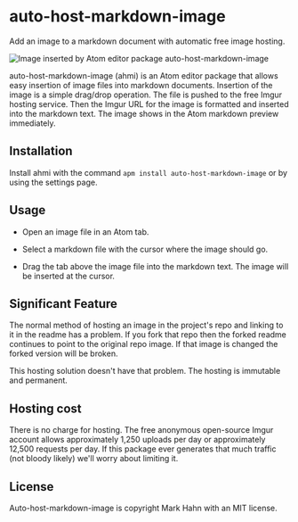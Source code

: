auto-host-markdown-image
========================

Add an image to a markdown document with automatic free image hosting.


![Image inserted by Atom editor package auto-host-markdown-image](https://raw.githubusercontent.com/mark-hahn/auto-host-markdown-image/master/screencaps/evcg2sm.gif)


auto-host-markdown-image (ahmi) is an Atom editor package that allows easy insertion of image files into markdown documents. Insertion of the image is a simple drag/drop operation. The file is pushed to the free Imgur hosting service.  Then the Imgur URL for the image is formatted and inserted into the markdown text.  The image shows in the Atom markdown preview immediately.

## Installation

Install ahmi with the command `apm install auto-host-markdown-image` or by using the settings page.

## Usage

- Open an image file in an Atom tab.

- Select a markdown file with the cursor where the image should go.

- Drag the tab above the image file into the markdown text.  The image will be inserted at the cursor.

## Significant Feature

The normal method of hosting an image in the project's repo and linking to it in the readme has a problem.  If you fork that repo then the forked readme continues to point to the original repo image.  If that image is changed the forked version will be broken.

This hosting solution doesn't have that problem.  The hosting is immutable and permanent. 

## Hosting cost

There is no charge for hosting. The free anonymous open-source Imgur account  allows approximately 1,250 uploads per day or approximately 12,500 requests per day.  If this package ever generates that much traffic (not bloody likely) we'll worry about limiting it.

## License

Auto-host-markdown-image is copyright Mark Hahn with an MIT license.

